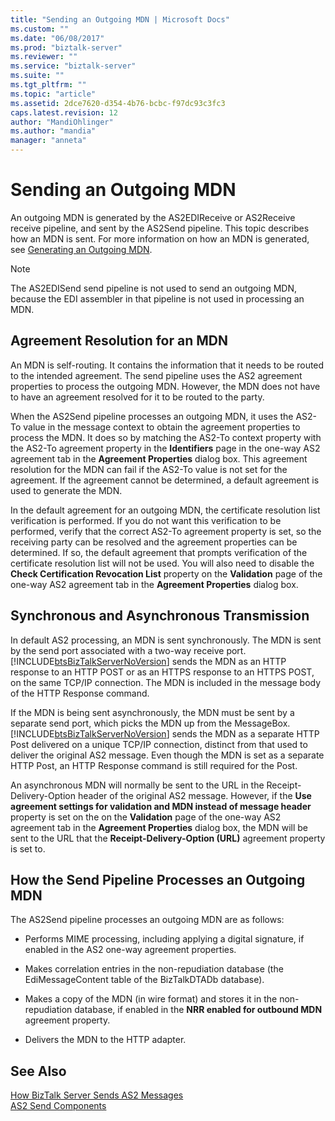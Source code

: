 ```yaml
---
title: "Sending an Outgoing MDN | Microsoft Docs"
ms.custom: ""
ms.date: "06/08/2017"
ms.prod: "biztalk-server"
ms.reviewer: ""
ms.service: "biztalk-server"
ms.suite: ""
ms.tgt_pltfrm: ""
ms.topic: "article"
ms.assetid: 2dce7620-d354-4b76-bcbc-f97dc93c3fc3
caps.latest.revision: 12
author: "MandiOhlinger"
ms.author: "mandia"
manager: "anneta"
---
```

# Sending an Outgoing MDN
An outgoing MDN is generated by the AS2EDIReceive or AS2Receive receive pipeline, and sent by the AS2Send pipeline. This topic describes how an MDN is sent. For more information on how an MDN is generated, see [Generating an Outgoing MDN](../core/generating-an-outgoing-mdn.md).  
  
> [!NOTE]
>  The AS2EDISend send pipeline is not used to send an outgoing MDN, because the EDI assembler in that pipeline is not used in processing an MDN.  
  
## Agreement Resolution for an MDN  
 An MDN is self-routing. It contains the information that it needs to be routed to the intended agreement. The send pipeline uses the AS2 agreement properties to process the outgoing MDN. However, the MDN does not have to have an agreement resolved for it to be routed to the party.  
  
 When the AS2Send pipeline processes an outgoing MDN, it uses the AS2-To value in the message context to obtain the agreement properties to process the MDN. It does so by matching the AS2-To context property with the AS2-To agreement property in the **Identifiers** page in the one-way AS2 agreement tab in the **Agreement Properties** dialog box. This agreement resolution for the MDN can fail if the AS2-To value is not set for the agreement. If the agreement cannot be determined, a default agreement is used to generate the MDN.  
  
 In the default agreement for an outgoing MDN, the certificate resolution list verification is performed. If you do not want this verification to be performed, verify that the correct AS2-To agreement property is set, so the receiving party can be resolved and the agreement properties can be determined. If so, the default agreement that prompts verification of the certificate resolution list will not be used. You will also need to disable the **Check Certification Revocation List** property on the **Validation** page of the one-way AS2 agreement tab in the **Agreement Properties** dialog box.  
  
## Synchronous and Asynchronous Transmission  
 In default AS2 processing, an MDN is sent synchronously. The MDN is sent by the send port associated with a two-way receive port. [!INCLUDE[btsBizTalkServerNoVersion](../includes/btsbiztalkservernoversion-md.md)] sends the MDN as an HTTP response to an HTTP POST or as an HTTPS response to an HTTPS POST, on the same TCP/IP connection. The MDN is included in the message body of the HTTP Response command.  
  
 If the MDN is being sent asynchronously, the MDN must be sent by a separate send port, which picks the MDN up from the MessageBox. [!INCLUDE[btsBizTalkServerNoVersion](../includes/btsbiztalkservernoversion-md.md)] sends the MDN as a separate HTTP Post delivered on a unique TCP/IP connection, distinct from that used to deliver the original AS2 message. Even though the MDN is set as a separate HTTP Post, an HTTP Response command is still required for the Post.  
  
 An asynchronous MDN will normally be sent to the URL in the Receipt-Delivery-Option header of the original AS2 message. However, if the **Use agreement settings for validation and MDN instead of message header** property is set on the on the **Validation** page of the one-way AS2 agreement tab in the **Agreement Properties** dialog box, the MDN will be sent to the URL that the **Receipt-Delivery-Option (URL)** agreement property is set to.  
  
## How the Send Pipeline Processes an Outgoing MDN  
 The AS2Send pipeline processes an outgoing MDN are as follows:  
  
-   Performs MIME processing, including applying a digital signature, if enabled in the AS2 one-way agreement properties.  
  
-   Makes correlation entries in the non-repudiation database (the EdiMessageContent table of the BizTalkDTADb database).  
  
-   Makes a copy of the MDN (in wire format) and stores it in the non-repudiation database, if enabled in the **NRR enabled for outbound MDN** agreement property.  
  
-   Delivers the MDN to the HTTP adapter.  
  
## See Also  
 [How BizTalk Server Sends AS2 Messages](../core/how-biztalk-server-sends-as2-messages.md)   
 [AS2 Send Components](../core/as2-send-components.md)